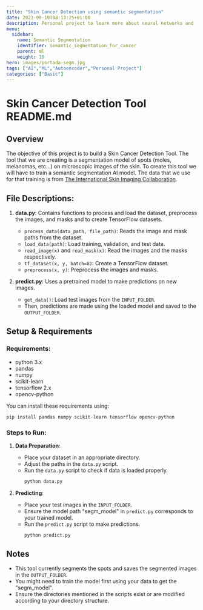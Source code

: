 ```yaml
---
title: "Skin Cancer Detection using semantic segmentation"
date: 2021-08-10T08:13:25+01:00
description: Personal project to learn more about neural networks and  Semantic segmentation
menu:
  sidebar:
    name: Semantic Segmentation
    identifier: semantic_segmentation_for_cancer
    parent: ml
    weight: 10
hero: images/portada-segm.jpg
tags: ["AI","ML","Autoencoder","Personal Project"]
categories: ["Basic"]
---
```


# Skin Cancer Detection Tool README.md

## Overview

The objective of this project is to build a Skin Cancer Detection Tool. The tool that we are creating is a segmentation model of spots (moles, melanomas, etc...) on microscopic images of the skin. To create this tool we will have to train a semantic segmentation AI model. The data that we use for that training is from [The International Skin Imaging Collaboration](https://gallery.isic-archive.com/#!/topWithHeader/onlyHeaderTop/gallery?filter=%5B%5D).

## File Descriptions:

1. **data.py**: Contains functions to process and load the dataset, preprocess the images, and masks and to create TensorFlow datasets.
    - `process_data(data_path, file_path)`: Reads the image and mask paths from the dataset.
    - `load_data(path)`: Load training, validation, and test data.
    - `read_image(x)` and `read_mask(x)`: Read the images and the masks respectively.
    - `tf_dataset(x, y, batch=8)`: Create a TensorFlow dataset.
    - `preprocess(x, y)`: Preprocess the images and masks.

2. **predict.py**: Uses a pretrained model to make predictions on new images.
    - `get_data()`: Load test images from the `INPUT_FOLDER`.
    - Then, predictions are made using the loaded model and saved to the `OUTPUT_FOLDER`.

## Setup & Requirements

### Requirements:
* python 3.x
* pandas
* numpy
* scikit-learn
* tensorflow 2.x
* opencv-python

You can install these requirements using:
```bash
pip install pandas numpy scikit-learn tensorflow opencv-python
```

### Steps to Run:

1. **Data Preparation**:
   * Place your dataset in an appropriate directory.
   * Adjust the paths in the `data.py` script.
   * Run the `data.py` script to check if data is loaded properly.
     ```bash
     python data.py
     ```

2. **Predicting**:
   * Place your test images in the `INPUT_FOLDER`.
   * Ensure the model path "segm_model" in `predict.py` corresponds to your trained model.
   * Run the `predict.py` script to make predictions.
     ```bash
     python predict.py
     ```

## Notes

- This tool currently segments the spots and saves the segmented images in the `OUTPUT_FOLDER`.
- You might need to train the model first using your data to get the "segm_model".
- Ensure the directories mentioned in the scripts exist or are modified according to your directory structure.